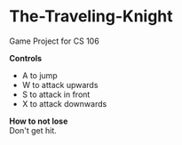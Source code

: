 # The-Traveling-Knight
Game Project for CS 106

__Controls__
* A to jump
* W to attack upwards
* S to attack in front
* X to attack downwards

__How to not lose__  
Don't get hit.
